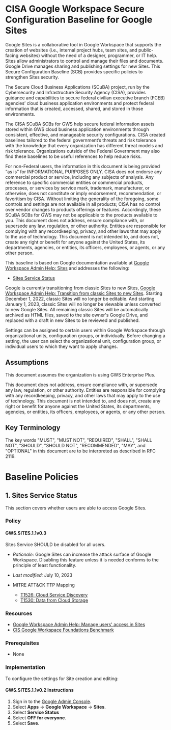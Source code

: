 # CISA Google Workspace Secure Configuration Baseline for Google Sites

Google Sites is a collaborative tool in Google Workspace that supports the creation of websites (i.e., internal project hubs, team sites, and public-facing websites) without the need of a designer, programmer, or IT help. Sites allow administrators to control and manage their files and documents. Google Drive manages sharing and publishing settings for new Sites. This Secure Configuration Baseline (SCB) provides specific policies to strengthen Sites security.

The Secure Cloud Business Applications (SCuBA) project, run by the Cybersecurity and Infrastructure Security Agency (CISA), provides guidance and capabilities to secure federal civilian executive branch (FCEB) agencies’ cloud business application environments and protect federal information that is created, accessed, shared, and stored in those environments.

The CISA SCuBA SCBs for GWS help secure federal information assets stored within GWS cloud business application environments through consistent, effective, and manageable security configurations. CISA created baselines tailored to the federal government’s threats and risk tolerance with the knowledge that every organization has different threat models and risk tolerance. Organizations outside of the Federal Government may also find these baselines to be useful references to help reduce risks.

For non-Federal users, the information in this document is being provided “as is” for INFORMATIONAL PURPOSES ONLY. CISA does not endorse any commercial product or service, including any subjects of analysis. Any reference to specific commercial entities or commercial products, processes, or services by service mark, trademark, manufacturer, or otherwise, does not constitute or imply endorsement, recommendation, or favoritism by CISA. Without limiting the generality of the foregoing, some controls and settings are not available in all products; CISA has no control over vendor changes to products offerings or features. Accordingly, these SCuBA SCBs for GWS may not be applicable to the products available to you. This document does not address, ensure compliance with, or supersede any law, regulation, or other authority. Entities are responsible for complying with any recordkeeping, privacy, and other laws that may apply to the use of technology. This document is not intended to, and does not, create any right or benefit for anyone against the United States, its departments, agencies, or entities, its officers, employees, or agents, or any other person.

This baseline is based on Google documentation available at [Google Workspace Admin Help: Sites](https://support.google.com/a/topic/6385920?hl=en&ref_topic=9197) and addresses the following:

-   [Sites Service Status](#1-sites-service-status)

Google is currently transitioning from classic Sites to new Sites, [Google Workspace Admin Help: Transition from classic Sites to new Sites](https://support.google.com/a/answer/9958187?hl=en&ref_topic=25684#zippy=%2Cstarting-july-previously-january-classic-sites-transition%2Cstarting-june-previously-december-editing-of-remaining-classic-sites-will-be-disabled). Starting December 1, 2022, classic Sites will no longer be editable. And starting January 1, 2023, classic Sites will no longer be viewable unless converted to new Google Sites. All remaining classic Sites will be automatically archived as HTML files, saved to the site owner's Google Drive, and replaced with a draft in new Sites to be reviewed and published.

Settings can be assigned to certain users within Google Workspace through organizational units, configuration groups, or individually. Before changing a setting, the user can select the organizational unit, configuration group, or individual users to which they want to apply changes.

## Assumptions

This document assumes the organization is using GWS Enterprise Plus.

This document does not address, ensure compliance with, or supersede any law, regulation, or other authority.  Entities are responsible for complying with any recordkeeping, privacy, and other laws that may apply to the use of technology.  This document is not intended to, and does not, create any right or benefit for anyone against the United States, its departments, agencies, or entities, its officers, employees, or agents, or any other person.

## Key Terminology

The key words "MUST", "MUST NOT", "REQUIRED", "SHALL", "SHALL NOT", "SHOULD", "SHOULD NOT", "RECOMMENDED", "MAY", and "OPTIONAL" in this document are to be interpreted as described in RFC 2119.

# Baseline Policies

## 1. Sites Service Status

This section covers whether users are able to access Google Sites.

### Policy

#### GWS.SITES.1.1v0.3
Sites Service SHOULD be disabled for all users.

- _Rationale:_ Google Sites can increase the attack surface of Google Workspace. Disabling this feature unless it is needed conforms to the principle of least functionality.
- _Last modified:_ July 10, 2023

- MITRE ATT&CK TTP Mapping
  - [T1526: Cloud Service Discovery](https://attack.mitre.org/techniques/T1526/)
  - [T1530: Data from Cloud Storage](https://attack.mitre.org/techniques/T1530/)

### Resources

-   [Google Workspace Admin Help: Manage users' access in Sites](https://support.google.com/a/answer/6399230?hl=en)
-   [CIS Google Workspace Foundations Benchmark](https://www.cisecurity.org/benchmark/google_workspace)

### Prerequisites

-   None

### Implementation

To configure the settings for Site creation and editing:

#### GWS.SITES.1.1v0.2 Instructions
1.  Sign in to the [Google Admin Console](https://admin.google.com).
2.  Select **Apps** -\> **Google Workspace** -\> **Sites**.
3.  Select **Service Status**
4.  Select **OFF for everyone**.
5.  Select **Save**.
